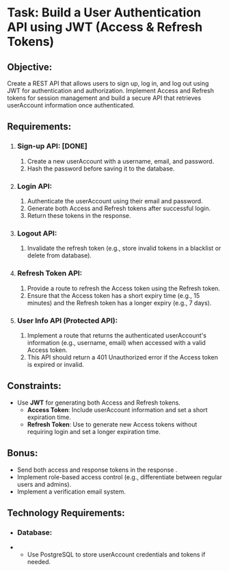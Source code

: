 # Task: Build a User Authentication API using JWT (Access & Refresh Tokens)

## **Objective**:

Create a REST API that allows users to sign up, log in, and log out using JWT for authentication and authorization.
Implement Access and Refresh tokens for session management and build a secure API that retrieves userAccount information once
authenticated.

## Requirements:

1. ### Sign-up API:     [DONE]
    1. Create a new userAccount with a username, email, and password.
    2. Hash the password before saving it to the database.
2. ### Login API:
    1. Authenticate the userAccount using their email and password.
    2. Generate both Access and Refresh tokens after successful login.
    3. Return these tokens in the response.
3. ### Logout API:
    1. Invalidate the refresh token (e.g., store invalid tokens in a blacklist or delete from database).
4. ### Refresh Token API:
    1. Provide a route to refresh the Access token using the Refresh token.
    2. Ensure that the Access token has a short expiry time (e.g., 15 minutes) and the Refresh token has a longer
       expiry (e.g., 7 days).
5. ### User Info API (Protected API):
    1. Implement a route that returns the authenticated userAccount's information (e.g., username, email) when accessed with a
       valid Access token.
    2. This API should return a 401 Unauthorized error if the Access token is expired or invalid.

## Constraints:

* Use **JWT** for generating both Access and Refresh tokens.
    * **Access Token**: Include userAccount information and set a short expiration time.
    * **Refresh Token**: Use to generate new Access tokens without requiring login and set a longer expiration time.

## Bonus:

* Send both access and response tokens in the response .
* Implement role-based access control (e.g., differentiate between regular users and admins).
* Implement a verification email system.

## Technology Requirements:

* ### Database:
*
    * Use PostgreSQL to store userAccount credentials and tokens if needed.

